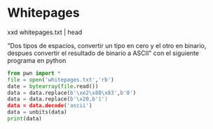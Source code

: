 # Whitepages
xxd whitepages.txt | head

"Dos tipos de espacios, convertir un tipo en cero y el otro en binario, despues convertir el resultado de binario a ASCII" con el siguiente programa en python 

```python
from pwn import *
file = open('whitepages.txt','rb')
date = bytearray(file.read())
data = data.replace(b'\xe2\x80\x83',b'0')
data = data.replace(b'\x20,b'1')
data = data.decode('ascii')
data = unbits(data)
print(data)
```